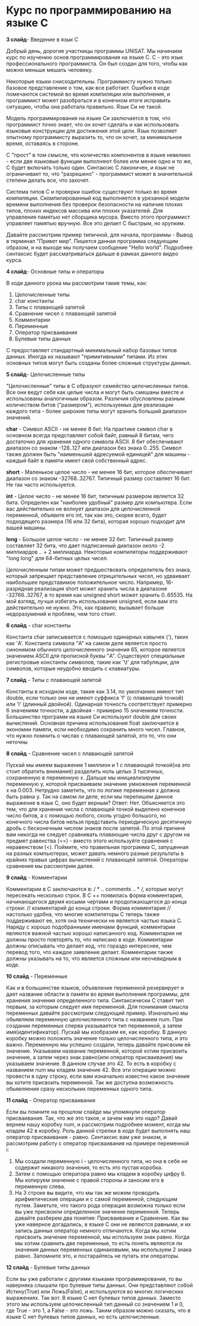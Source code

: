 # Курс по программированию на языке С

**3 слайд**- Введение в язык С

Добрый день, дорогие участницы программы UNISAT. Мы начинаем курс по изучению основ программирования на языке С.
C - это язык профессионального программиста. Он был создан для того, чтобы как можно меньше мешать человеку.

Некоторые языки снисходительны. Программисту нужно только базовое представление о том, как все работает. Ошибки в коде помечаются системой во время компиляции или выполнения, и программист может разобраться и в конечном итоге исправить ситуацию, чтобы она работала правильно. Язык Си не такой.

Модель программирования на языке Си заключается в том, что программист точно знает, что он хочет сделать и как использовать языковые конструкции для достижения этой цели. Язык позволяет опытному программисту выразить то, что он хочет, за минимальное время, оставаясь в стороне.

C "прост" в том смысле, что количество компонентов в языке невелико - если две языковые функции выполняют более или менее одно и то же, C будет включать только один. Синтаксис C лаконичен, и язык не ограничивает то, что "разрешено" - программист может в значительной степени делать все, что захочет.

Система типов C и проверки ошибок существуют только во время компиляции. Скомпилированный код выполняется в
урезанной модели времени выполнения без проверок безопасности на наличие плохих типов, плохих индексов массива или плохих указателей. Для управления памятью нет сборщика мусора. Вместо этого программист управляет памятью вручную. Все это делает C быстрым, но хрупким.

Давайте рассмотрим пример типичной, для начала, программы - Вывод в терминал "Привет мир". Пишется данная программа следующим образом, и на выходе мы получаем сообщение "Hello world". Подробнее синтаксис будет рассматриваться дальше в рамках данного видео курса.

**4 слайд**- Основные типы и операторы

В ходе данного урока мы рассмотрим такие темы, как:
  1) Целочисленные типы
  2) char константы
  3) Типы с плавающей запятой
  4) Сравнение чисел с плавающей запятой
  5) Комментарии
  6) Переменные
  7) Оператор присваивания
  8) Булевые типы данных

C предоставляет стандартный минимальный набор базовых типов данных. Иногда их называют
"примитивными" типами. Из этих основных типов могут быть созданы более сложные структуры данных.

**5 слайд**- Целочисленные типы

"Целочисленные" типы в C образуют семейство целочисленных типов. Все они ведут себя как целые числа и могут быть смешаны вместе и использованы аналогичным образом. Различия обусловлены разным количеством битов ("размером"), используемых для реализации каждого типа - более широкие типы могут хранить больший диапазон значений.

**char** - Символ ASCII - не менее 8 бит. На практике символ char в основном всегда представляет собой байт, равный 8 битам, чего достаточно для хранения одного символа ASCII. 8 бит обеспечивают диапазон со знаком -128..127 или диапазон без знака 0..255. Символ также должен быть "наименьшей адресуемой единицей" для машины - каждый байт в памяти имеет свой собственный адрес.

**short** - Маленькое целое число - не менее 16 бит, которое обеспечивает диапазон со знаком -32768..32767. Типичный размер составляет 16 бит. Не так часто используется.

**int** - Целое число  - не менее 16 бит, типичным размером является 32 бита. Определен как "наиболее удобный" размер для компьютера. Если вас действительно не волнует диапазон для целочисленной переменной, объявите его int, так как это, скорее всего, будет подходящего размера (16 или 32 бита), которая хорошо подходит для вашей машины.

**long** - Большое целое число - не менее 32 бит. Типичный размер составляет 32 бита, что дает подписанный диапазон около -2 миллиардов .. + 2 миллиарда. Некоторые компиляторы поддерживают "long long" для 64-битных целых чисел.

Целочисленным типам может предшествовать определитель без знака, который запрещает представление отрицательных чисел, но удваивает наибольшее представимое положительное число. Например, 16-разрядная реализация short может хранить числа в диапазоне -32768..32767, в то время как unsigned short может хранить 0..65535.  На мой взгляд, лучше избегать использования unsigned, если вам это действительно не нужно. Это, как правило, вызывает больше недоразумений и проблем, чем того стоит.

**6 слайд** - char константы 

Константа char записывается с помощью одинарных кавычек ('), таких как 'A'. Константа символа "A" на самом деле является просто синонимом обычного целочисленного значения 65, которое является значением ASCII для прописной буквы "A". Существуют специальные регистровые константы символов, такие как '\t' для табуляции, для символов, которые неудобно вводить с клавиатуры.

**7 слайд** - Типы с плавающей запятой

Константы в исходном коде, такие как 3.14, по умолчанию имеют тип double, если только они не имеют суффикса 'f' (с плавающей точкой) или 'l' (длинный двойной). Одинарная точность соответствует примерно 6 значениям точности, а двойная - примерно 15 значениям точности. Большинство программ на языке Си используют double для своих вычислений. Основная причина использования float заключается в экономии памяти, если необходимо сохранить много чисел. Главное, что нужно помнить о числах с плавающей запятой, это то, что они неточны

**8 слайд** - Сравнение чисел с плавающей запятой

Пускай мы имеем выражение 1 миллион и 1 с плавающей точкой(на это стоит обратить внимание) разделить ноль целых 3 тысячных, сохраненную в переменную x. Дальше мы инициализируем переменную y, которой присваиваем значение умножения переменной x на 0.003. Нетрудно заметить, что по логике переменная x должна быть равна y. Так на самом ли деле, если мы перепишем данное выражение в язык C, оно будет верным? Ответ: Нет. Объясняется это тем, что для хранения числа с плавающей точкой выделено конечное число битов, а с помощью любого, сколь угодно большого, но конечного числа битов нельзя представить периодическую десятичную дробь с бесконечным числом знаков после запятой. По этой причине вам никогда не следует сравнивать плавающие числа друг с другом на предмет равенства (==) - вместо этого используйте сравнения с неравенством (<). Поймите, что правильная программа C, запущенная на разных компьютерах, может давать немного разные результаты в крайних правых цифрах вычислений с плавающей запятой. Операторы сравнения мы рассмотрим далее.

**9 слайд** - Комментарии

Комментарии в C заключаются в: / * .. comments .. * /, которые могут пересекать несколько строк. В C ++ появилась форма комментария, начинающегося двумя косыми чертами и продолжающегося до конца строки: // комментарий до конца строки.
Форма комментария // настолько удобна, что многие компиляторы C теперь также поддерживают ее, хотя она технически не является частью языка C.
Наряду с хорошо подобранными именами функций, комментарии являются важной частью хорошо написанного код. Комментарии не должны просто повторять то, что написано в коде. Комментарии должны описывать что делает код, что гораздо интереснее, чем перевод того, что каждое заявление делает. Комментарии также должны указывать на то, что является сложным или неочевидным в коде.

**10 слайд** - Переменные

Как и в большинстве языков, объявление переменной резервирует и дает название области в памяти во время выполнения программы, для хранения значения определенного типа. Синтаксически C ставит тип первым, за которым следует имя переменной. 
Для понимания смысла переменных давайте рассмотрим следующий пример. Изначально мы обьявляем переменную целочисленного типа с названием num. При создании переменных сперва указывается тип переменной, а затем имя(идентификатор). Пускай мы изобразим ее, как коробку. В данную коробку можно положить значение только целочисленного типа, и это важно. Переменную мы успешно создали, теперь давайте присвоим ей значение. Указываем название переменной, которой хотим присвоить значение, а затем через знак равно(или оператор присваивания) мы указываем значение. В данном случае это 42. То есть в коробку с названием num мы кладем значение 42. Все эти операции можно провести в одну строку, если вам изначально известно какое значение вы хотите присвоить переменной. Так же доступна возможность обьявляения сразу нескольких переменных одного типа.

**11 слайд** - Оператор присваивания

Если вы помните на прошлом слайде мы упомянули оператор присваивания. Так, что же это такое, и зачем нам это надо? Давай вернем нашу коробку num, и рассмотрим подробнее момент, когда мы кладем 42 в коробку. Роль данной стрелки в коде будет выполнять наш оператор присваивания - равно. Синтаксис вам уже знаком, и рассмотрим работу с оператор присваивания на примере переменной i:
  1) Мы создали переменную i - целочисленного типа, но она в себе не содержит никакого значения, то есть это пустая коробка.
  2) Затем с помощью оператора равно мы кладем в коробку цифру 6. Мы копируем значение с правой стороны и заносим его в переменную слева.
  3) На 3 строке вы видите, что мы так же можем проводить арифметические операции и с самой переменной, следующим путем. Заметьте, что такого рода операция возможна только если вы уже присвоили определенное значение переменной.
Теперь давайте разберем два понятия: Присваивание и Сравнение. Как вы уже наверное догадались, в языке С они не являются равными, и их запись данных оператор немного отличаются. Когда мы хотим присвоить значение переменной, мы используем знак равно. Когда мы хотим сравнить две переменные, то есть понять являются ли значения данных переменных одинаковыми, мы используем 2 знака равно. Запомните это, и постарайтесь не путать эти операторы.

**12 слайд** - Булевые типы данных

Если вы уже работали с другими языками программирования, то вы наверняка слышали про булевые типы данных. Они представляют собой Истину(True) или Ложь(False), и используются во многих логических выражениях. Так вот. В языке С нет булевых типов данных. Заместо этого мы используем целочисленный тип данный со значением 1 и 0, где True - это 1, а False - это ложь. Таким образом можно сказать, что в языке С нет булевых типов данных, но есть целочисленные.
